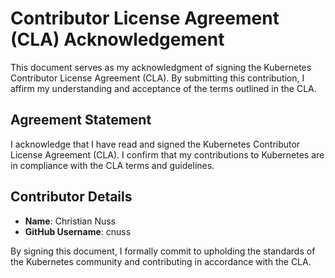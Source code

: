 # Contributor License Agreement (CLA) Acknowledgement

This document serves as my acknowledgment of signing the Kubernetes Contributor License Agreement (CLA). By submitting this contribution, I affirm my understanding and acceptance of the terms outlined in the CLA.

## Agreement Statement

I acknowledge that I have read and signed the Kubernetes Contributor License Agreement (CLA). I confirm that my contributions to Kubernetes are in compliance with the CLA terms and guidelines.

## Contributor Details

- **Name**: Christian Nuss
- **GitHub Username**: cnuss

By signing this document, I formally commit to upholding the standards of the Kubernetes community and contributing in accordance with the CLA.
